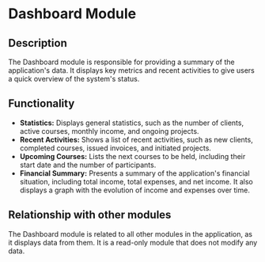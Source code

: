 # Dashboard Module

## Description

The Dashboard module is responsible for providing a summary of the application's data. It displays key metrics and recent activities to give users a quick overview of the system's status.

## Functionality

- **Statistics:** Displays general statistics, such as the number of clients, active courses, monthly income, and ongoing projects.
- **Recent Activities:** Shows a list of recent activities, such as new clients, completed courses, issued invoices, and initiated projects.
- **Upcoming Courses:** Lists the next courses to be held, including their start date and the number of participants.
- **Financial Summary:** Presents a summary of the application's financial situation, including total income, total expenses, and net income. It also displays a graph with the evolution of income and expenses over time.

## Relationship with other modules

The Dashboard module is related to all other modules in the application, as it displays data from them. It is a read-only module that does not modify any data.
